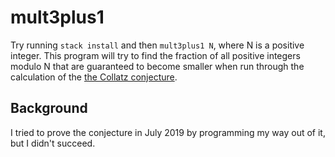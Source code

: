 # mult3plus1

Try running `stack install` and then `mult3plus1 N`, where N is a
positive integer.  This program will try to find the fraction of all
positive integers modulo N that are guaranteed to become smaller when
run through the calculation of the [the Collatz
conjecture](https://en.wikipedia.org/wiki/Collatz_conjecture).


## Background

I tried to prove the conjecture in July 2019 by programming my way out
of it, but I didn't succeed.

